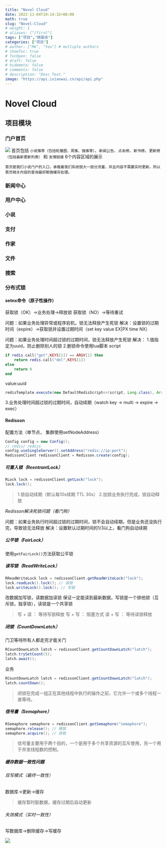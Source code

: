 ```yaml
---
title: "Novel Cloud"
date: 2022-11-04T19:14:32+08:00
math: true
slug: "Novel-Cloud"
# weight: 1
# aliases: ["/first"]
tags: ["项目","微服务"]
categories: ["项目"]
# author: ["Me", "You"] # multiple authors
# showToc: true
# TocOpen: false
# draft: false
# hidemeta: false
# comments: false
# description: "Desc Text."
image: "https://api.ixiaowai.cn/api/api.php"
---
```



# Novel Cloud

## 项目模块

### 门户首页

![](home.png)
首页包括 `小说推荐（包括轮播图、周推、强推等）`、`新闻公告`、`点击榜`、`新书榜`、`更新榜（包括最新更新列表）` 和 `友情链接` 6个内容区域的展示

`首页是我们小说门户的入口，承载着我们系统很大一部分流量，并且内容不需要实时更新。所以首页相关内容的查询最好都做缓存处理。`

### 新闻中心

### 用户中心

### 小说

### 支付

### 作家

### 文件

### 搜索

### 分布式锁

#### setnx命令（原子性操作）

获取锁（OK）->业务处理->释放锁
获取锁（NO）->等待重试

问题：如果业务处理异常或程序宕机，锁无法释放产生死锁
解决：设置锁的过期时间（expire）->获取锁并设置过期时间（set key value EX|PX time NX）

问题：如果业务处理时间超过锁的过期时间，锁无法释放产生死锁
解决：
1.值指定为uuid，防止删除别人的锁
2.删锁命令使用lua脚本
script

```Lua
if redis.call("get",KEYS[1]) == ARGV[1] then
    return redis.call("del",KEYS[1])
else
    return 0
end
```

value:uuid

```Java
redisTemplate.execute(new DefaultRedisScript<>(script, Long.class), Arrays.asList(key), value)
```

3.业务处理时间超过锁的过期时间，自动续期（watch key -> multi -> expire -> exec）

#### Redisson

配置方法（单节点， 集群使用setNodeAddress）
```Java
Config config = new Config();
// redis/ rediss
config.useSingleServer().setAddress("redis://ip:port");
RedissonClient redissonClient = Redisson.create(config);
```

##### 可重入锁（ReentrantLock）

```Java
RLock lock = redissonClient.getLock("lock");
lock.lock();
```

> 1.锁自动续期（默认每10s续期 TTL 30s）
> 2.加锁业务执行完成，锁自动释放

*Redisson解决死锁问题（看门狗）*

问题：如果业务执行时间超过锁的过期时间，锁不会自动续期，但是业务还没执行完，导致锁无法释放
解决：设置默认过期时间的1/3以上，看门狗自动续期

##### 公平锁（FairLock）

使用`getFairLock()`方法获取公平锁

##### 读写锁（ReadWriteLock）

```Java
RReadWriteLock lock = redissonClient.getReadWriteLock("lock");
lock.readLock().lock(); // 读锁
lock.writeLock().lock(); // 写锁
```

改数据加写锁，读数据加读锁
保证一定能读到最新数据，写锁是一个排他锁（互斥锁，独享锁），读锁是一个共享锁
> 写 + 读 ： 等待写锁释放
> 写 + 写 ： 阻塞方式
> 读 + 写 ： 等待读锁释放

##### 闭锁（CountDownLatch）

门卫等待所有人都走完才能关门

```Java
RCountDownLatch latch = redissonClient.getCountDownLatch("latch");
latch.trySetCount(5);
latch.await();
```

业务

```Java
RCountDownLatch latch = redissonClient.getCountDownLatch("latch");
latch.countDown();
```

> 闭锁在完成一组正在其他线程中执行的操作之前，它允许一个或多个线程一直等待。

##### 信号量（Semaphore）

```Java
RSemaphore semaphore = redissonClient.getSemaphore("semaphore");
semaphore.release(); // 释放
semaphore.acquire(); // 获取
```

> 信号量主要用于两个目的，一个是用于多个共享资源的互斥使用，另一个用于并发线程数的控制。

##### 缓存数据一致性问题

###### 双写模式（最终一致性）

数据库->更新->缓存

> 缓存暂时脏数据，缓存过期后自动更新

###### 失效模式（实时一致性）

写数据库->删除缓存->写缓存

![](cachedb.png)
